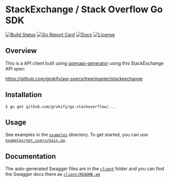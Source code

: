 # StackExchange / Stack Overflow Go SDK

[![Build Status][build-status-svg]][build-status-url]
[![Go Report Card][goreport-svg]][goreport-url]
[![Docs][docs-godoc-svg]][docs-godoc-url]
[![License][license-svg]][license-url]

 [build-status-svg]: https://github.com/grokify/go-stackoverflow/workflows/build/badge.svg
 [build-status-url]: https://github.com/grokify/go-stackoverflow/actions
 [goreport-svg]: https://goreportcard.com/badge/github.com/grokify/go-stackoverflow
 [goreport-url]: https://goreportcard.com/report/github.com/grokify/go-stackoverflow
 [docs-godoc-svg]: https://pkg.go.dev/badge/github.com/grokify/go-stackoverflow
 [docs-godoc-url]: https://pkg.go.dev/github.com/grokify/go-stackoverflow
 [license-svg]: https://img.shields.io/badge/license-MIT-blue.svg
 [license-url]: https://github.com/grokify/go-stackoverflow/blob/master/LICENSE

## Overview

This is a API client built using [openapi-generator](https://github.com/OpenAPITools/openapi-generator) using this StackExchange API spec:

https://github.com/grokify/api-specs/tree/master/stackexchange

## Installation

`$ go get github.com/grokify/go-stackoverflow/...`

## Usage

See examples in the [`examples`](examples) directory. To get started, you can use [`examples/get_users/main.go`](examples/get_users/main.go).

## Documentation

The auto-generated Swagger files are in the [`client`](client) folder and you can find the Swagger docs there as [`client/README.md`](client/README.md)
